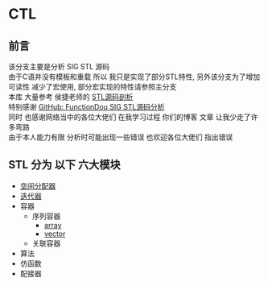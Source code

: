# CTL
## 前言
  该分支主要是分析 SIG STL 源码<br>
  由于C语并没有模板和重载 所以 我只是实现了部分STL特性, 另外该分支为了增加可读性 减少了宏使用, 部分宏实现的特性请参照主分支<br>
  本库 大量参考 侯捷老师的 [STL源码剖析](https://item.jd.com/11821611.html)<br>
  特别感谢 [GitHub: FunctionDou SIG STL源码分析](https://github.com/FunctionDou/STL)<br>
  同时 也感谢网络当中的各位大佬们 在我学习过程 你们的博客 文章 让我少走了许多弯路<br>
  由于本人能力有限 分析时可能出现一些错误 也欢迎各位大佬们 指出错误<br>
  
STL 分为 以下 六大模块
-
  * [空间分配器](/src/allocator/CTL_allocator.md#空间分配器)
  * [迭代器](/src/iterator/CTL_iterator.md#迭代器)
  * 容器
    * 序列容器
      * [array](/src/array/CTL_array.md#array)
      * [vector](/src/vector/CTL_vector.md#vector)
    * 关联容器
  * 算法
  * 仿函数
  * 配接器
